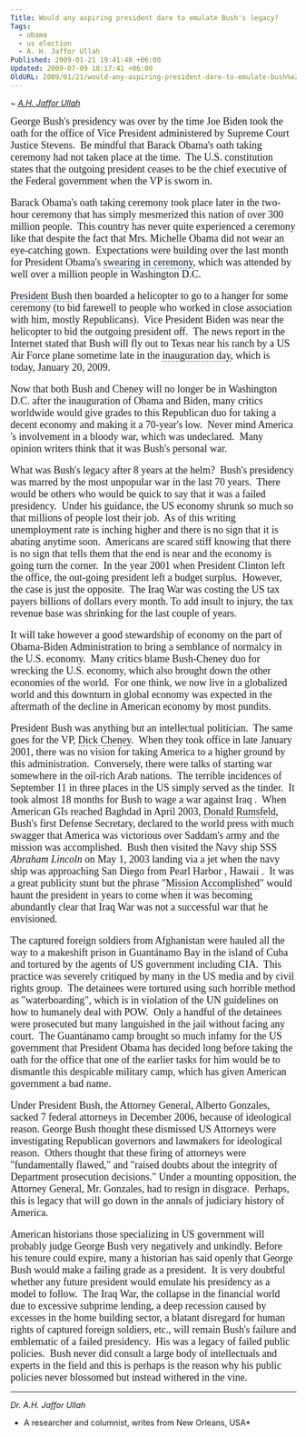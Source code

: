 ```yaml
---
Title: Would any aspiring president dare to emulate Bush's legacy?
Tags:
  - obama
  - us election
  - A. H. Jaffor Ullah
Published: 2009-01-21 19:41:48 +06:00
Updated: 2009-07-09 18:17:41 +06:00
OldURL: 2009/01/21/would-any-aspiring-president-dare-to-emulate-bush%e2%80%99s-legacy/
---
```


~ *[A.H. Jaffor Ullah](https://gold.mukto-mona.com/Articles/jaffor/index.html)* 


<p style="margin: 0in 0in 0pt" class="MsoNormal"><span style="font-size: 10pt"><font size="4" face="Garamond"><span id="lw_1232550987_0" class="yshortcuts">George Bush</span>'s presidency was over by the <span id="lw_1232550987_1" class="yshortcuts">time Joe Biden</span> took the oath for the office of Vice President administered by <span id="lw_1232550987_2" class="yshortcuts">Supreme Court Justice Stevens</span>.  Be mindful that <span id="lw_1232550987_3" class="yshortcuts">Barack Obama</span>'s oath taking ceremony had not taken place at the time.  The <span id="lw_1232550987_4" class="yshortcuts">U.S. constitution states</span> that the <span id="lw_1232550987_5" class="yshortcuts">outgoing president</span> ceases to be the chief executive of the <span id="lw_1232550987_6" class="yshortcuts">Federal government</span> when the VP is sworn in.</font></span></p>
<p style="margin: 0in 0in 0pt" class="MsoNormal">&nbsp;</p>
<p style="margin: 0in 0in 0pt" class="MsoNormal"><span style="font-size: 10pt"></span></p>
<p style="margin: 0in 0in 0pt" class="MsoNormal"><span style="font-size: 10pt"><font size="4" face="Garamond">Barack Obama's oath taking ceremony took place later in the two-hour ceremony that has simply mesmerized this nation of over 300 million people.  This country has never quite experienced a ceremony like that despite the fact that <span id="lw_1232550987_7" class="yshortcuts">Mrs. Michelle Obama</span> did not wear an eye-catching gown.  Expectations were building over the last month for President Obama's <span style="cursor: hand; border-bottom: #0066cc 1px dashed" id="lw_1232550987_8" class="yshortcuts">swearing in ceremony</span>, which was attended by well over a million people in Washington D.C.</font></span></p>
<p style="margin: 0in 0in 0pt" class="MsoNormal">&nbsp;</p>
<p style="margin: 0in 0in 0pt" class="MsoNormal"><span style="font-size: 10pt"></span></p>
<p style="margin: 0in 0in 0pt" class="MsoNormal"><span style="font-size: 10pt"><font size="4" face="Garamond"><span style="cursor: hand; border-bottom: #0066cc 1px dashed" id="lw_1232550987_9" class="yshortcuts">President Bush</span> then boarded a helicopter to go to a hanger for some ceremony (to bid farewell to people who worked in close association with him, mostly Republicans).  Vice President Biden was near the helicopter to bid the outgoing president off.  The news report in the Internet stated that Bush will fly out to Texas near his ranch by a US Air Force plane sometime late in the <span style="cursor: hand; border-bottom: #0066cc 1px dashed" id="lw_1232550987_10" class="yshortcuts">inauguration day</span>, which is today, <span id="lw_1232550987_11" class="yshortcuts">January 20</span>, 2009.</font></span></p>
<p style="margin: 0in 0in 0pt" class="MsoNormal">&nbsp;</p>
<p style="margin: 0in 0in 0pt" class="MsoNormal"><span style="font-size: 10pt"></span></p>
<p style="margin: 0in 0in 0pt" class="MsoNormal"><span style="font-size: 10pt"><font size="4" face="Garamond">Now that both Bush and Cheney will no longer be in Washington D.C. after the inauguration of Obama and Biden, many critics worldwide would give grades to this Republican duo for taking a decent economy and making it a 70-year's low.  Never mind America 's involvement in a bloody war, which was undeclared.  Many opinion writers think that it was Bush's personal war.</font></span></p>
<p style="margin: 0in 0in 0pt" class="MsoNormal">&nbsp;</p>
<p style="margin: 0in 0in 0pt" class="MsoNormal"><span style="font-size: 10pt"></span></p>
<p style="margin: 0in 0in 0pt" class="MsoNormal"><span style="font-size: 10pt"><font size="4" face="Garamond">What was Bush's legacy after 8 years at the helm?  Bush's presidency was marred by the most unpopular war in the last 70 years.  There would be others who would be quick to say that it was a failed presidency.  Under his guidance, the US economy shrunk so much so that millions of people lost their job.  As of this writing <span id="lw_1232550987_12" class="yshortcuts">unemployment rate</span> is inching higher and there is no sign that it is abating anytime soon.  Americans are scared stiff knowing that there is no sign that tells them that the end is near and the economy is going turn the corner.  In the year 2001 when <span id="lw_1232550987_13" class="yshortcuts">President Clinton</span> left the office, the out-going president left a budget surplus.  However, the case is just the opposite.  The <span id="lw_1232550987_14" class="yshortcuts">Iraq War</span> was costing the US tax payers billions of dollars every month. To add insult to injury, the <span id="lw_1232550987_15" class="yshortcuts">tax revenue base</span> was shrinking for the last couple of years.  </font></span></p>
<p style="margin: 0in 0in 0pt" class="MsoNormal">&nbsp;</p>
<p style="margin: 0in 0in 0pt" class="MsoNormal"><span style="font-size: 10pt"></span></p>
<p style="margin: 0in 0in 0pt" class="MsoNormal"><span style="font-size: 10pt"><font size="4" face="Garamond">It will take however a good stewardship of economy on the part of Obama-Biden Administration to bring a semblance of normalcy in the U.S. economy.  Many critics blame Bush-Cheney duo for wrecking the U.S. economy, which also brought down the other economies of the world.  For one think, we now live in a globalized world and this downturn in global economy was expected in the aftermath of the decline in American economy by most pundits.</font></span></p>
<p style="margin: 0in 0in 0pt" class="MsoNormal">&nbsp;</p>
<p style="margin: 0in 0in 0pt" class="MsoNormal"><span style="font-size: 10pt"></span></p>
<p style="margin: 0in 0in 0pt" class="MsoNormal"><span style="font-size: 10pt"><font size="4" face="Garamond">President Bush was anything but an intellectual politician.  The same goes for the VP, <span style="cursor: hand; border-bottom: #0066cc 1px dashed" id="lw_1232550987_16" class="yshortcuts">Dick Cheney</span>.  When they took office in late <span id="lw_1232550987_17" class="yshortcuts">January 2001</span>, there was no vision for taking America to a higher ground by this administration.  Conversely, there were talks of starting war somewhere in the oil-rich <span id="lw_1232550987_18" class="yshortcuts">Arab nations</span>.  The terrible incidences of <span id="lw_1232550987_19" class="yshortcuts">September 11</span> in three places in the US simply served as the tinder.  It took almost 18 months for Bush to wage a war against <span id="lw_1232550987_20" class="yshortcuts">Iraq</span> .  When American GIs reached Baghdad in April 2003, <span style="cursor: hand; border-bottom: #0066cc 1px dashed" id="lw_1232550987_21" class="yshortcuts">Donald Rumsfeld</span>, Bush's first Defense Secretary, declared to the world press with much swagger that America was victorious over Saddam's army and the mission was accomplished.  Bush then visited the Navy ship SSS <em><span id="lw_1232550987_22" class="yshortcuts">Abraham Lincoln</span></em> on May 1, 2003 landing via a jet when the <span id="lw_1232550987_23" class="yshortcuts">navy ship</span> was approaching San Diego from <span id="lw_1232550987_24" class="yshortcuts">Pearl Harbor , Hawaii</span> .  It was a great publicity stunt but the phrase "<span style="cursor: hand; border-bottom: #0066cc 1px dashed" id="lw_1232550987_25" class="yshortcuts">Mission Accomplished</span>" would haunt the president in years to come when it was becoming abundantly clear that Iraq War was not a successful war that he envisioned.  </font></span></p>
<p style="margin: 0in 0in 0pt" class="MsoNormal">&nbsp;</p>
<p style="margin: 0in 0in 0pt" class="MsoNormal"><span style="font-size: 10pt"></span></p>
<p style="margin: 0in 0in 0pt" class="MsoNormal"><span style="font-size: 10pt"><font size="4" face="Garamond">The captured foreign soldiers from <span id="lw_1232550987_26" class="yshortcuts">Afghanistan</span> were hauled all the way to a makeshift prison in <span id="lw_1232550987_27" class="yshortcuts">Guantánamo Bay</span> in the island of <span id="lw_1232550987_28" class="yshortcuts">Cuba</span> and tortured by the agents of US government including CIA.  This practice was severely critiqued by many in the US media and by <span id="lw_1232550987_29" class="yshortcuts">civil rights group</span>.  The detainees were tortured using such horrible method as "<span id="lw_1232550987_30" class="yshortcuts">waterboarding</span>", which is in violation of the UN guidelines on how to humanely deal with POW.  Only a handful of the detainees were prosecuted but many languished in the jail without facing any court.  The Guantánamo camp brought so much infamy for the US government that President Obama has decided long before taking the oath for the office that one of the earlier tasks for him would be to dismantle this despicable military camp, which has given American government a bad name.</font></span></p>
<p style="margin: 0in 0in 0pt" class="MsoNormal">&nbsp;</p>
<p style="margin: 0in 0in 0pt" class="MsoNormal"><span style="font-size: 10pt"></span></p>
<p style="margin: 0in 0in 0pt" class="MsoNormal"><span style="font-size: 10pt"><font size="4" face="Garamond">Under President Bush, the Attorney General, Alberto Gonzales, sacked 7 federal attorneys in December 2006, because of ideological reason. George Bush thought these dismissed US Attorneys were investigating Republican governors and lawmakers for ideological reason.  Others thought that these firing of attorneys were "fundamentally flawed," and "raised doubts about the integrity of Department prosecution decisions." Under a mounting opposition, the <span id="lw_1232550987_31" class="yshortcuts">Attorney General</span>, Mr. Gonzales, had to resign in disgrace.  Perhaps, this is legacy that will go down in the annals of judiciary history of America.</font></span></p>
<p style="margin: 0in 0in 0pt" class="MsoNormal">&nbsp;</p>
<p style="margin: 0in 0in 0pt" class="MsoNormal"><span style="font-size: 10pt"></span></p>
<p style="margin: 0in 0in 0pt" class="MsoNormal"><span style="font-size: 10pt"><font size="4" face="Garamond">American historians those specializing in US government will probably judge George Bush very negatively and unkindly. Before his tenure could expire, many a historian has said openly that George Bush would make a failing grade as a president.  It is very doubtful whether any future president would emulate his presidency as a model to follow.  The Iraq War, the collapse in the financial world due to excessive subprime lending, a deep recession caused by excesses in the home building sector, a blatant disregard for human rights of captured foreign soldiers, etc., will remain Bush's failure and emblematic of a failed presidency.  His was a legacy of failed <span id="lw_1232550987_32" class="yshortcuts">public policies</span>.  Bush never did consult a large body of intellectuals and experts in the field and this is perhaps is the reason why his public policies never blossomed but instead withered in the vine.</font></span></p>

-----
*Dr. A.H. Jaffor Ullah* 

- A researcher and columnist, writes from New Orleans, USA* 
